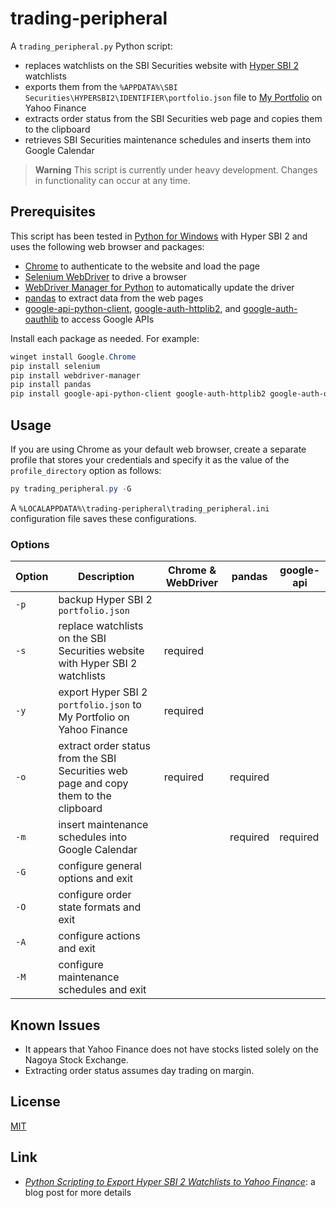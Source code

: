 # trading-peripheral #

<!-- Python script that exports Hyper SBI 2 watchlists to Yahoo
Finance, extracts order status, and inserts maintenance schedules into
Google Calendar -->

<!-- hypersbi2 python chrome selenium webdrivermanager pandas
google-api -->

A `trading_peripheral.py` Python script:

  * replaces watchlists on the SBI Securities website with [Hyper SBI
    2](https://go.sbisec.co.jp/lp/lp_hyper_sbi2_211112.html)
    watchlists
  * exports them from the `%APPDATA%\SBI
    Securities\HYPERSBI2\IDENTIFIER\portfolio.json` file to [My
    Portfolio](https://finance.yahoo.com/portfolios) on Yahoo Finance
  * extracts order status from the SBI Securities web page and copies
    them to the clipboard
  * retrieves SBI Securities maintenance schedules and inserts them
    into Google Calendar

> **Warning** This script is currently under heavy development.
> Changes in functionality can occur at any time.

## Prerequisites ##

This script has been tested in [Python for
Windows](https://www.python.org/downloads/windows/) with Hyper SBI 2
and uses the following web browser and packages:

  * [Chrome](https://www.google.com/chrome/) to authenticate to the
    website and load the page
  * [Selenium
    WebDriver](https://www.selenium.dev/documentation/webdriver/) to
    drive a browser
  * [WebDriver Manager for
    Python](https://github.com/SergeyPirogov/webdriver_manager) to
    automatically update the driver
  * [pandas](https://pandas.pydata.org/) to extract data from the web
    pages
  * [google-api-python-client](https://googleapis.github.io/google-api-python-client/docs/),
    [google-auth-httplib2](https://github.com/googleapis/google-auth-library-python-httplib2),
    and
    [google-auth-oauthlib](https://github.com/googleapis/google-auth-library-python-oauthlib)
    to access Google APIs

Install each package as needed.  For example:

``` powershell
winget install Google.Chrome
pip install selenium
pip install webdriver-manager
pip install pandas
pip install google-api-python-client google-auth-httplib2 google-auth-oauthlib
```

## Usage ##

If you are using Chrome as your default web browser, create a separate
profile that stores your credentials and specify it as the value of
the `profile_directory` option as follows:

``` powershell
py trading_peripheral.py -G
```

A `%LOCALAPPDATA%\trading-peripheral\trading_peripheral.ini`
configuration file saves these configurations.

### Options ###

| Option | Description                                                                          | Chrome & WebDriver | pandas   | google-api |
|--------|--------------------------------------------------------------------------------------|--------------------|----------|------------|
| `-p`   | backup Hyper SBI 2 `portfolio.json`                                                  |                    |          |            |
| `-s`   | replace watchlists on the SBI Securities website with Hyper SBI 2 watchlists         | required           |          |            |
| `-y`   | export Hyper SBI 2 `portfolio.json` to My Portfolio on Yahoo Finance                 | required           |          |            |
| `-o`   | extract order status from the SBI Securities web page and copy them to the clipboard | required           | required |            |
| `-m`   | insert maintenance schedules into Google Calendar                                    |                    | required | required   |
| `-G`   | configure general options and exit                                                   |                    |          |            |
| `-O`   | configure order state formats and exit                                               |                    |          |            |
| `-A`   | configure actions and exit                                                           |                    |          |            |
| `-M`   | configure maintenance schedules and exit                                             |                    |          |            |

## Known Issues ##

  * It appears that Yahoo Finance does not have stocks listed solely
    on the Nagoya Stock Exchange.
  * Extracting order status assumes day trading on margin.

## License ##

[MIT](LICENSE.md)

## Link ##

  * [*Python Scripting to Export Hyper SBI 2 Watchlists to Yahoo
    Finance*](https://carmine560.blogspot.com/2023/02/python-scripting-to-export-hyper-sbi-2.html):
    a blog post for more details
